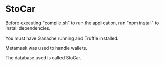 # StoCar

Before executing "compile.sh" to run the application, run "npm install" to install dependencies.

You must have Ganache running and Truffle installed.

Metamask was used to handle wallets.

The database used is called StoCar.
